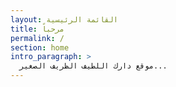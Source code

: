```yaml
---
layout: القائمة الرئيسية
title: مرحباً
permalink: /
section: home
intro_paragraph: >
  موقع دارك اللطيف الظريف الصغير...
---
```

